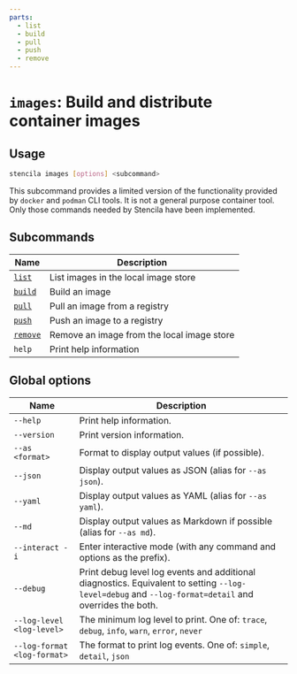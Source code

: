 ```yaml
---
parts:
  - list
  - build
  - pull
  - push
  - remove
---
```



<!-- Generated from doc comments in Rust. Do not edit. -->

# `images`: Build and distribute container images

## Usage

```sh
stencila images [options] <subcommand>
```

This subcommand provides a limited version of the functionality provided by `docker` and `podman` CLI tools. It is not a general purpose container tool. Only those commands needed by Stencila have been implemented.

## Subcommands

| Name | Description |
| --- | --- |
| [`list`](list.md) | List images in the local image store |
| [`build`](build.md) | Build an image |
| [`pull`](pull.md) | Pull an image from a registry |
| [`push`](push.md) | Push an image to a registry |
| [`remove`](remove.md) | Remove an image from the local image store |
| `help` | Print help information |



## Global options

| Name | Description |
| --- | --- |
| `--help` | Print help information. |
| `--version` | Print version information. |
| `--as <format>` | Format to display output values (if possible). |
| `--json` | Display output values as JSON (alias for `--as json`). |
| `--yaml` | Display output values as YAML (alias for `--as yaml`). |
| `--md` | Display output values as Markdown if possible (alias for `--as md`). |
| `--interact -i` | Enter interactive mode (with any command and options as the prefix). |
| `--debug` | Print debug level log events and additional diagnostics. Equivalent to setting `--log-level=debug` and `--log-format=detail` and overrides the both. |
| `--log-level <log-level>` | The minimum log level to print. One of: `trace`, `debug`, `info`, `warn`, `error`, `never` |
| `--log-format <log-format>` | The format to print log events. One of: `simple`, `detail`, `json` |